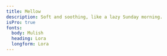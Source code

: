 ```yaml
---
title: Mellow
description: Soft and soothing, like a lazy Sunday morning.
isPro: true
fonts:
  body: Mulish
  heading: Lora
  longform: Lora
---
```

